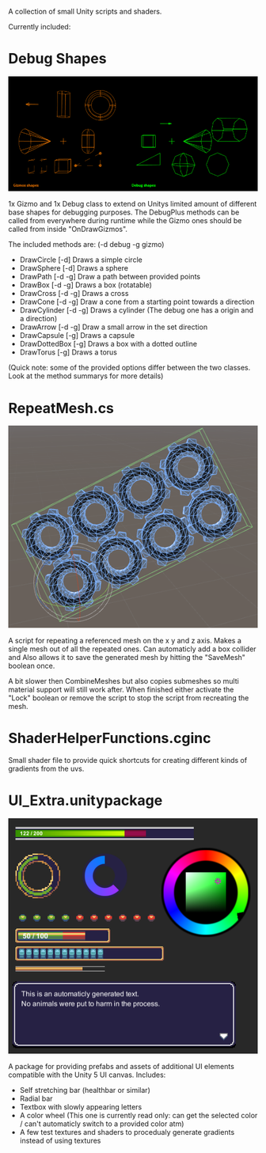 A collection of small Unity scripts and shaders.

Currently included:

# Debug Shapes
![My image](https://github.com/TPen/Unity_Misc/blob/master/DebugShapes.png)

1x Gizmo and 1x Debug class to extend on Unitys limited amount of different base shapes for debugging purposes.
The DebugPlus methods can be called from everywhere during runtime while the Gizmo ones should be called from inside "OnDrawGizmos".

The included methods are: (-d debug -g gizmo) 
- DrawCircle [-d] Draws a simple circle
- DrawSphere [-d] Draws a sphere
- DrawPath [-d -g] Draw a path between provided points
- DrawBox [-d -g] Draws a box (rotatable)
- DrawCross [-d -g] Draws a cross
- DrawCone [-d -g] Draw a cone from a starting point towards a direction
- DrawCylinder [-d -g] Draws a cylinder (The debug one has a origin and a direction)
- DrawArrow [-d -g] Draw a small arrow in the set direction
- DrawCapsule [-g] Draws a capsule
- DrawDottedBox [-g] Draws a box with a dotted outline
- DrawTorus [-g] Draws a torus

(Quick note: some of the provided options differ between the two classes. Look at the method summarys for more details)

# RepeatMesh.cs
![My image](https://github.com/TPen/Unity_Misc/blob/master/RepeatMesh.png)

A script for repeating a referenced mesh on the x y and z axis.
Makes a single mesh out of all the repeated ones.
Can automaticly add a box collider and Also allows it to save the generated mesh by hitting the "SaveMesh" boolean once.

A bit slower then CombineMeshes but also copies submeshes so multi material support will still work after.
When finished either activate the "Lock" boolean or remove the script to stop the script from recreating the mesh.

# ShaderHelperFunctions.cginc

Small shader file to provide quick shortcuts for creating different kinds of gradients from the uvs.


# UI_Extra.unitypackage
![My image](https://github.com/TPen/Unity_Misc/blob/master/UI_Extra.png)

A package for providing prefabs and assets of additional UI elements compatible with the Unity 5 UI canvas.
Includes:
- Self stretching bar (healthbar or similar)
- Radial bar
- Textbox with slowly appearing letters
- A color wheel (This one is currently read only: can get the selected color / can't automaticly switch to a provided color atm)
- A few test textures and shaders to procedualy generate gradients instead of using textures
